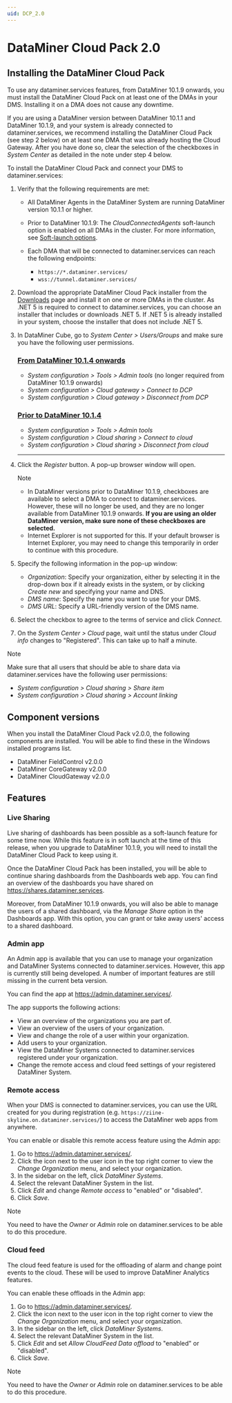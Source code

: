 ```yaml
---
uid: DCP_2.0
---
```


# DataMiner Cloud Pack 2.0

## Installing the DataMiner Cloud Pack

To use any dataminer.services features, from DataMiner 10.1.9 onwards, you must install the DataMiner Cloud Pack on at least one of the DMAs in your DMS. Installing it on a DMA does not cause any downtime.

If you are using a DataMiner version between DataMiner 10.1.1 and DataMiner 10.1.9, and your system is already connected to dataminer.services, we recommend installing the DataMiner Cloud Pack (see step 2 below) on at least one DMA that was already hosting the Cloud Gateway. After you have done so, clear the selection of the checkboxes in *System Center* as detailed in the note under step 4 below.

To install the DataMiner Cloud Pack and connect your DMS to dataminer.services:

1. Verify that the following requirements are met:

    - All DataMiner Agents in the DataMiner System are running DataMiner version 10.1.1 or higher.
    - Prior to DataMiner 10.1.9: The *CloudConnectedAgents* soft-launch option is enabled on all DMAs in the cluster. For more information, see [Soft-launch options](xref:SoftLaunchOptions).
    - Each DMA that will be connected to dataminer.services can reach the following endpoints:

        - `https://*.dataminer.services/`
        - `wss://tunnel.dataminer.services/`

1. Download the appropriate DataMiner Cloud Pack installer from the [Downloads](https://community.dataminer.services/downloads/) page and install it on one or more DMAs in the cluster. As .NET 5 is required to connect to dataminer.services, you can choose an installer that includes or downloads .NET 5. If .NET 5 is already installed in your system, choose the installer that does not include .NET 5.

1. In DataMiner Cube, go to *System Center > Users/Groups* and make sure you have the following user permissions.

    ### [From DataMiner 10.1.4 onwards](#tab/tabid-1)

    - *System configuration > Tools > Admin tools* (no longer required from DataMiner 10.1.9 onwards)
    - *System configuration > Cloud gateway > Connect to DCP*
    - *System configuration > Cloud gateway > Disconnect from DCP*

    ### [Prior to DataMiner 10.1.4](#tab/tabid-2)

    - *System configuration > Tools > Admin tools*
    - *System configuration > Cloud sharing > Connect to cloud*
    - *System configuration > Cloud sharing > Disconnect from cloud*

    ***

1. Click the *Register* button. A pop-up browser window will open.

    > [!NOTE]
    >
    > - In DataMiner versions prior to DataMiner 10.1.9, checkboxes are available to select a DMA to connect to dataminer.services. However, these will no longer be used, and they are no longer available from DataMiner 10.1.9 onwards. **If you are using an older DataMiner version, make sure none of these checkboxes are selected.**
    > - Internet Explorer is not supported for this. If your default browser is Internet Explorer, you may need to change this temporarily in order to continue with this procedure.

1. Specify the following information in the pop-up window:

    - *Organization*: Specify your organization, either by selecting it in the drop-down box if it already exists in the system, or by clicking *Create new* and specifying your name and DNS.
    - *DMS name*: Specify the name you want to use for your DMS.
    - *DMS URL*: Specify a URL-friendly version of the DMS name.

1. Select the checkbox to agree to the terms of service and click *Connect*.

1. On the *System Center > Cloud* page, wait until the status under *Cloud info* changes to "Registered". This can take up to half a minute.

> [!NOTE]
> Make sure that all users that should be able to share data via dataminer.services have the following user permissions:
>
> - *System configuration > Cloud sharing > Share item*
> - *System configuration > Cloud sharing > Account linking*

## Component versions

When you install the DataMiner Cloud Pack v2.0.0, the following components are installed. You will be able to find these in the Windows installed programs list.

- DataMiner FieldControl v2.0.0
- DataMiner CoreGateway v2.0.0
- DataMiner CloudGateway v2.0.0

## Features

### Live Sharing

Live sharing of dashboards has been possible as a soft-launch feature for some time now. While this feature is in soft launch at the time of this release, when you upgrade to DataMiner 10.1.9, you will need to install the DataMiner Cloud Pack to keep using it.

Once the DataMiner Cloud Pack has been installed, you will be able to continue sharing dashboards from the Dashboards web app. You can find an overview of the dashboards you have shared on <https://shares.dataminer.services>.

Moreover, from DataMiner 10.1.9 onwards, you will also be able to manage the users of a shared dashboard, via the *Manage Share* option in the Dashboards app. With this option, you can grant or take away users' access to a shared dashboard.

### Admin app

An Admin app is available that you can use to manage your organization and DataMiner Systems connected to dataminer.services. However, this app is currently still being developed. A number of important features are still missing in the current beta version.

You can find the app at <https://admin.dataminer.services/>.

The app supports the following actions:

- View an overview of the organizations you are part of.
- View an overview of the users of your organization.
- View and change the role of a user within your organization.
- Add users to your organization.
- View the DataMiner Systems connected to dataminer.services registered under your organization.
- Change the remote access and cloud feed settings of your registered DataMiner System.

### Remote access

When your DMS is connected to dataminer.services, you can use the URL created for you during registration (e.g. `https://ziine-skyline.on.dataminer.services/`) to access the DataMiner web apps from anywhere.

You can enable or disable this remote access feature using the Admin app:

1. Go to <https://admin.dataminer.services/>.
1. Click the icon next to the user icon in the top right corner to view the *Change Organization* menu, and select your organization.
1. In the sidebar on the left, click *DataMiner Systems*.
1. Select the relevant DataMiner System in the list.
1. Click *Edit* and change *Remote access* to "enabled" or "disabled".
1. Click *Save*.

> [!NOTE]
> You need to have the *Owner* or *Admin* role on dataminer.services to be able to do this procedure.

### Cloud feed

The cloud feed feature is used for the offloading of alarm and change point events to the cloud. These will be used to improve DataMiner Analytics features.

You can enable these offloads in the Admin app:

1. Go to <https://admin.dataminer.services/>.
1. Click the icon next to the user icon in the top right corner to view the *Change Organization* menu, and select your organization.
1. In the sidebar on the left, click *DataMiner Systems*.
1. Select the relevant DataMiner System in the list.
1. Click *Edit* and set *Allow CloudFeed Data offload* to "enabled" or "disabled".
1. Click *Save*.

> [!NOTE]
> You need to have the *Owner* or *Admin* role on dataminer.services to be able to do this procedure.
